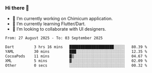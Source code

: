 ### Hi there 👋

<!--
**devcat37/devcat37** is a ✨ _special_ ✨ repository because its `README.md` (this file) appears on your GitHub profile.-->


- 🔭 I’m currently working on Chimicum application.
- 🌱 I’m currently learning Flutter/Dart.
- 👯 I’m looking to collaborate with UI designers.
<!-- - 🤔 I’m looking for help with ... -->

<!--START_SECTION:waka-->

```txt
From: 27 August 2025 - To: 03 September 2025

Dart         3 hrs 16 mins   ████████████████████░░░░░   80.39 %
YAML         30 mins         ███░░░░░░░░░░░░░░░░░░░░░░   12.35 %
CocoaPods    11 mins         █▒░░░░░░░░░░░░░░░░░░░░░░░   04.67 %
XML          5 mins          ▓░░░░░░░░░░░░░░░░░░░░░░░░   02.09 %
Other        0 secs          ░░░░░░░░░░░░░░░░░░░░░░░░░   00.32 %
```

<!--END_SECTION:waka-->

